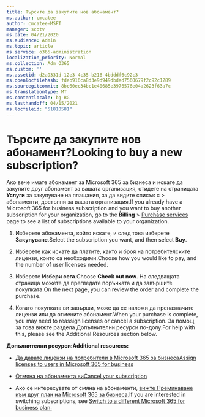 ```yaml
---
title: Търсите да закупите нов абонамент?
ms.author: cmcatee
author: cmcatee-MSFT
manager: scotv
ms.date: 04/21/2020
ms.audience: Admin
ms.topic: article
ms.service: o365-administration
localization_priority: Normal
ms.collection: Adm_O365
ms.custom: ''
ms.assetid: d2a9331d-12e3-4c35-b216-4bdddf6c92c3
ms.openlocfilehash: fdeb916ca8d3e9d949dbdad7560679f2c92c1289
ms.sourcegitcommit: 8bc60ec34bc1e40685e3976576e04a2623f63a7c
ms.translationtype: MT
ms.contentlocale: bg-BG
ms.lasthandoff: 04/15/2021
ms.locfileid: "51810581"
---
```

# <a name="looking-to-buy-a-new-subscription"></a><span data-ttu-id="d39f7-102">Търсите да закупите нов абонамент?</span><span class="sxs-lookup"><span data-stu-id="d39f7-102">Looking to buy a new subscription?</span></span>

<span data-ttu-id="d39f7-103">Ако вече имате абонамент за Microsoft 365 за бизнеса и искате да закупите друг абонамент за вашата организация, отидете на страницата **Услуги** за закупуване на плащания, за да видите списък с \> [](https://go.microsoft.com/fwlink/p/?linkid=868433) абонаменти, достъпни за вашата организация.</span><span class="sxs-lookup"><span data-stu-id="d39f7-103">If you already have a Microsoft 365 for business subscription and you want to buy another subscription for your organization, go to the **Billing** \> [Purchase services](https://go.microsoft.com/fwlink/p/?linkid=868433) page to see a list of subscriptions available to your organization.</span></span>
 
1. <span data-ttu-id="d39f7-104">Изберете абонамента, който искате, и след това изберете **Закупуване**.</span><span class="sxs-lookup"><span data-stu-id="d39f7-104">Select the subscription you want, and then select **Buy**.</span></span>

2. <span data-ttu-id="d39f7-105">Изберете как искате да платите, както и броя на потребителските лицензи, които са необходими.</span><span class="sxs-lookup"><span data-stu-id="d39f7-105">Choose how you would like to pay, and the number of user licenses needed.</span></span>

3. <span data-ttu-id="d39f7-106">Изберете **Избери сега**.</span><span class="sxs-lookup"><span data-stu-id="d39f7-106">Choose **Check out now**.</span></span> <span data-ttu-id="d39f7-107">На следващата страница можете да прегледате поръчката и да завършите покупката.</span><span class="sxs-lookup"><span data-stu-id="d39f7-107">On the next page, you can review the order and complete the purchase.</span></span>

4. <span data-ttu-id="d39f7-108">Когато покупката ви завърши, може да се наложи да преназначите лицензи или да отмените абонамент.</span><span class="sxs-lookup"><span data-stu-id="d39f7-108">When your purchase is complete, you may need to reassign licenses or cancel a subscription.</span></span> <span data-ttu-id="d39f7-109">За помощ за това вижте раздела Допълнителни ресурси по-долу.</span><span class="sxs-lookup"><span data-stu-id="d39f7-109">For help with this, please see the Additional Resources section below.</span></span>

 <span data-ttu-id="d39f7-110">**Допълнителни ресурси:**</span><span class="sxs-lookup"><span data-stu-id="d39f7-110">**Additional resources:**</span></span>
  
- [<span data-ttu-id="d39f7-111">Да давате лицензи на потребители в Microsoft 365 за бизнеса</span><span class="sxs-lookup"><span data-stu-id="d39f7-111">Assign licenses to users in Microsoft 365 for business</span></span>](https://docs.microsoft.com/microsoft-365/admin/add-users/add-users)
    
- [<span data-ttu-id="d39f7-112">Отмяна на абонамента ви</span><span class="sxs-lookup"><span data-stu-id="d39f7-112">Cancel your subscription</span></span>](https://docs.microsoft.com/microsoft-365/commerce/subscriptions/cancel-your-subscription)
    
- <span data-ttu-id="d39f7-113">Ако се интересувате от смяна на абонаменти, [вижте Преминаване към друг план на Microsoft 365 за бизнеса.](https://docs.microsoft.com/microsoft-365/commerce/subscriptions/switch-to-a-different-plan)</span><span class="sxs-lookup"><span data-stu-id="d39f7-113">If you are interested in switching subscriptions, see [Switch to a different Microsoft 365 for business plan.](https://docs.microsoft.com/microsoft-365/commerce/subscriptions/switch-to-a-different-plan)</span></span>